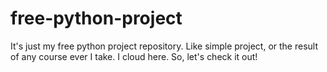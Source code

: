 # free-python-project
It's just my free python project repository. Like simple project, or the result of any course ever I take. I cloud here. So, let's check it out!
